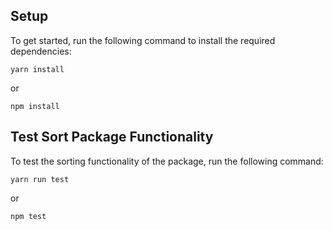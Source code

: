 ## Setup

To get started, run the following command to install the required dependencies:

```shell
yarn install
```

or

```shell
npm install
```

## Test Sort Package Functionality

To test the sorting functionality of the package, run the following command:

```shell
yarn run test
```

or

```shell
npm test
```

